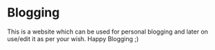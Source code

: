 # Blogging


This is a website which can be used for personal blogging and later on use/edit it as per your wish. Happy Blogging ;)
